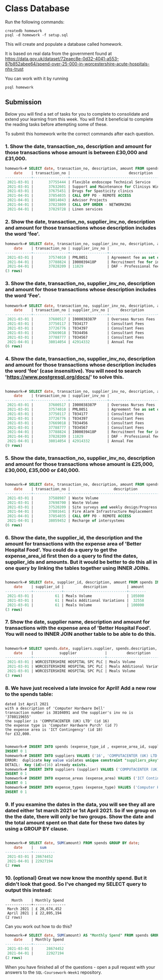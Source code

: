 # Class Database
Run the following commands:
```
createdb homework
psql -d homework -f setup.sql
```
This will create and populate a database called homework.

It is based on real data from the government found at
https://data.gov.uk/dataset/72eaec8e-0d32-4041-a553-87b852abee64/spend-over-25-000-in-worcestershire-acute-hospitals-nhs-trust

You can work with it by running
```
psql homework
```
## Submission

Below you will find a set of tasks for you to complete to consolidate and extend your learning from this week. You will find it beneficial to complete the reading tasks before attempting some of these.

To submit this homework write the correct commands after each question.

### 1. Show the date, transaction_no, description and amount for those transactions whose amount is between £30,000 and £31,000.
```sql
homework=# SELECT date, transaction_no, description, amount FROM spends WHERE amount BETWEEN 30000 AND 31000;
    date    | transaction_no |                           description                            | amount 
------------+----------------+------------------------------------------------------------------+--------
 2021-03-01 |       37755444 | Flexible endoscope Technical Service                             |  30238
 2021-03-01 |       37632601 | Support and Maintenance for Clinisys Winpath Pathology IT system |  30242
 2021-03-01 |       37675451 | Drugs for Spasticity clinics                                     |  30591
 2021-04-01 |       37854035 | CALL OFF PO - REMOTE ACCESS                                      |  30000
 2021-04-01 |       38014043 | Advisor Projects                                                 |  30040
 2021-04-01 |       37823809 | CALL OFF ORDER - NETWORKING                                      |  30942
 2021-04-01 |       37829728 | Linen services                                                   |  30990

```
### 2. Show the date, transaction_no, supplier_inv_no, description and amount for those transactions whose description includes the word 'fee'.
```sql
homework=# SELECT date, transaction_no, supplier_inv_no, description, amount FROM spends WHERE description LIKE '%fee%';
    date    | transaction_no | supplier_inv_no |                          description                           | amount 
------------+----------------+-----------------+----------------------------------------------------------------+--------
 2021-03-01 |       37574010 | PML0051         | Agreement fee as set out in the Report for the Settlement Deed |  51113
 2021-04-01 |       37788824 | I000039418P     | Recruitment fee for international nurses                       |  34800
 2021-04-01 |       37828209 | 11829           | DAF - Professional fees                                        | 300000
(3 rows)

```
### 3. Show the date, transaction_no, supplier_inv_no, description and amount for those transactions whose description includes the word 'Fee'.
```sql
homework=# SELECT date, transaction_no, supplier_inv_no, description, amount FROM spends WHERE description LIKE '%Fee%';
    date    | transaction_no | supplier_inv_no |     description      | amount 
------------+----------------+-----------------+----------------------+--------
 2021-03-01 |       37600517 | I000038387P     | Overseas Nurses Fees |  34800
 2021-03-01 |       37750117 | T034177         | Consultant Fees      |  74996
 2021-03-01 |       37726776 | T034397         | Consultant Fees      | 461861
 2021-03-01 |       37669018 | T034456         | Consultant Fees      | 646944
 2021-03-01 |       37788777 | T034567         | Consultant Fees      | 423270
 2021-04-01 |       38014054 | 42914332        | Annual Fee           | 319646
(6 rows)

```
### 4. Show the date, transaction_no, supplier_inv_no, description and amount for those transactions whose description includes the word 'fee' (case insensitive). You will need to search 'https://www.postgresql.org/docs/' to solve this.
```sql

homework=# SELECT date, transaction_no, supplier_inv_no, description, amount FROM spends WHERE LOWER(description) LIKE '%fee%';
    date    | transaction_no | supplier_inv_no |                          description                           | amount 
------------+----------------+-----------------+----------------------------------------------------------------+--------
 2021-03-01 |       37600517 | I000038387P     | Overseas Nurses Fees                                           |  34800
 2021-03-01 |       37574010 | PML0051         | Agreement fee as set out in the Report for the Settlement Deed |  51113
 2021-03-01 |       37750117 | T034177         | Consultant Fees                                                |  74996
 2021-03-01 |       37726776 | T034397         | Consultant Fees                                                | 461861
 2021-03-01 |       37669018 | T034456         | Consultant Fees                                                | 646944
 2021-03-01 |       37788777 | T034567         | Consultant Fees                                                | 423270
 2021-04-01 |       37788824 | I000039418P     | Recruitment fee for international nurses                       |  34800
 2021-04-01 |       37828209 | 11829           | DAF - Professional fees                                        | 300000
 2021-04-01 |       38014054 | 42914332        | Annual Fee                                                     | 319646
(9 rows)

```
### 5. Show the date, transaction_no, supplier_inv_no, description and amount for those transactions whose amount is £25,000, £30,000, £35,000 or £40,000.
```sql

homework=# SELECT date, transaction_no, description, amount FROM spends WHERE amount=25000 OR amount=30000 OR amount=35000 OR amount=40000;
    date    | transaction_no |                    description                    | amount 
------------+----------------+---------------------------------------------------+--------
 2021-03-01 |       37588987 | Waste Volume                                      |  25000
 2021-03-01 |       37698700 | Waste Volume                                      |  25000
 2021-03-01 |       37520209 | Site surveys and weekly design/Progress Meetings. |  25000
 2021-04-01 |       37801641 | Fire Alarm Infrastructure Replacement             |  25000
 2021-04-01 |       37854035 | CALL OFF PO - REMOTE ACCESS                       |  30000
 2021-04-01 |       38059452 | Recharge of intersystems                          |  40000
(6 rows)

```
### 6. Show the date, the supplier_id, the description and the amount for transactions with the expense area of 'Better Hospital Food'. You could do a query to get the expense_area_id first then do a query to find the dates, supplier_ids and amounts. But it would be better to do this all in one query by linking the tables together using INNER JOINs.
```sql

homework=# SELECT date, supplier_id, description, amount FROM spends INNER JOIN expense_areas ON spends.expense_area_id=expense_areas.id AND expense_areas.expense_area='Better Hospital Food';
    date    | supplier_id |         description         | amount 
------------+-------------+-----------------------------+--------
 2021-03-01 |          61 | Meals Volume                | 105000
 2021-03-01 |          61 | Meals Additional Variations |  32558
 2021-03-01 |          61 | Meals Volume                | 100000
(3 rows)

```
### 7. Show the date, supplier name, description and amount for transactions with the expense area of 'Better Hospital Food'. You will need to INNER JOIN another table to be able to do this.
```sql

homework=# SELECT spends.date, suppliers.supplier, spends.description, spends.amount FROM ((spends INNER JOIN expense_areas ON spends.expense_area_id=expense_areas.id AND expense_areas.expense_area='Better Hospital Food') INNER JOIN suppliers ON spends.supplier_id=suppliers.id);
    date    |            supplier             |         description         | amount 
------------+---------------------------------+-----------------------------+--------
 2021-03-01 | WORCESTERSHIRE HOSPITAL SPC PLC | Meals Volume                | 105000
 2021-03-01 | WORCESTERSHIRE HOSPITAL SPC PLC | Meals Additional Variations |  32558
 2021-03-01 | WORCESTERSHIRE HOSPITAL SPC PLC | Meals Volume                | 100000
(3 rows)
```
### 8. We have just received a late invoice for April! Add a new row to the spends table:
    dated 1st April 2021
    with a description of 'Computer Hardware Dell'
    transaction number is 38104091 and the supplier's inv no is '3780119655'
    the supplier is 'COMPUTACENTER (UK) LTD' (id 16)
    the expense type is 'Computer Hardware Purch' (id 7)
    the expense area is 'ICT Contingency' (id 18)
    for £32,000.
```sql

homework=# INSERT INTO spends (expense_type_id , expense_area_id, supplier_id , date, transaction_no, supplier_inv_no, description, amount) VALUES ('7', '18','16', '2021-04-01', '38104091', '3780119655', 'Computer Hardware Dell', '32000');
INSERT 0 1
homework=# INSERT INTO suppliers VALUES ('16', 'COMPUTACENTER (UK) LTD');
ERROR:  duplicate key value violates unique constraint "suppliers_pkey"
DETAIL:  Key (id)=(16) already exists.
homework=# INSERT INTO suppliers (supplier) VALUES ('COMPUTACENTER (UK) LTD');
INSERT 0 1
homework=# INSERT INTO expense_areas (expense_area) VALUES ('ICT Contingency');
INSERT 0 1
homework=# INSERT INTO expense_types (expense_type) VALUES ('Computer Hardware Purch');
INSERT 0 1

```
### 9. If you examine the dates in the data, you will see they all are dated either 1st march 2021 or 1st April 2021. So if we group on the the date, there will only be two groups. Show the date and the total amount spent on that date for these two dates by using a GROUP BY clause.
```sql

homework=# SELECT date, SUM(amount) FROM spends GROUP BY date;
    date    |   sum    
------------+----------
 2021-03-01 | 28674452
 2021-04-01 | 22927194
(2 rows


```
### 10. (optional) Great we now know the monthly spend. But it didn't look that good. So I've changed my SELECT query to output this instead:
```
   Month    | Monthly Spend 
------------+---------------
 March 2021 | £ 28,674,452
 April 2021 | £ 22,895,194
(2 rows)
```
Can you work out how to do this?

```sql
homework=# SELECT date, SUM(amount) AS "Monthly Spend" FROM spends GROUP BY date;
    date    | Monthly Spend 
------------+---------------
 2021-03-01 |      28674452
 2021-04-01 |      22927194
(2 rows)
```

When you have finished all of the questions - open a pull request with your answers to the `SQL-Coursework-Week1` repository.

